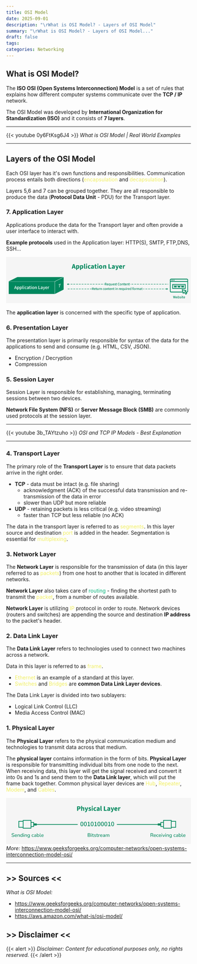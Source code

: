 ```yaml
---
title: OSI Model
date: 2025-09-01
description: "\rWhat is OSI Model? - Layers of OSI Model"
summary: "\rWhat is OSI Model? - Layers of OSI Model..."
draft: false
tags:
categories: Networking
---
```

## What is OSI Model?

The **ISO OSI (Open Systems Interconnection) Model** is a set of rules that explains how different computer systems communicate over the **TCP / IP** network.

The OSI Model was developed by **International Organization for Standardization (ISO)** and it consists of **7 layers**.

---

{{< youtube 0y6FtKsg6J4 >}}
_What is OSI Model | Real World Examples_

---
## Layers of the OSI Model

Each OSI layer has it's own functions and responsibilities. Communication process entails both directions (<font color=#f1ef63>encapsulation</font> and <font color=#f1ef63>decapsulation</font>).

Layers 5,6 and 7 can be grouped together. They are all responsible to produce the data (**Protocol Data Unit** - PDU) for the Transport layer.
### 7. Application Layer

Applications produce the data for the Transport layer and often provide a user interface to interact with.

**Example protocols** used in the Application layer: HTTP(S), SMTP, FTP,DNS, SSH...

![](./assets/application-layer.gif)

The **application layer** is concerned with the specific type of application.
### 6. Presentation Layer

The presentation layer is primarily responsible for syntax of the data for the applications to send and consume (e.g. HTML, CSV, JSON).

- Encryption / Decryption
- Compression
### 5. Session Layer

Session Layer is responsible for establishing, managing, terminating sessions between two devices.

**Network File System (NFS)** or **Server Message Block (SMB)** are commonly used protocols at the session layer.

---

{{< youtube 3b_TAYtzuho >}}
_OSI and TCP IP Models - Best Explanation_

---
### 4. Transport Layer

The primary role of the **Transport Layer** is to ensure that data packets arrive in the right order.

- **TCP** - data must be intact (e.g. file sharing) 
	- acknowledgment (ACK) of the successful data transmission and re-transmission of the data in error
	- slower than UDP but more reliable
- **UDP** - retaining packets is less critical (e.g. video streaming)
	- faster than TCP but less reliable (no ACK)

The data in the transport layer is referred to as <font color=#f1ef63>segments</font>. In this layer source and destination <font color=#f1ef63>port</font> is added in the header. Segmentation is essential for <font color=#f1ef63>multiplexing</font>.
### 3. Network Layer

The **Network Layer** is responsible for the transmission of data (in this layer referred to as <font color=#f1ef63>packets</font>) from one host to another that is located in different networks.

**Network Layer** also takes care of <font color=#10b981>routing</font> - finding the shortest path to transmit the <font color=#f1ef63>packet</font>, from a number of routes available.

**Network Layer** is utilizing <font color=#f1ef63>IP</font> protocol in order to route. Network devices (routers and switches) are appending the source and destination **IP address** to the packet's header.
### 2. Data Link Layer

The **Data Link Layer** refers to technologies used to connect two machines across a network.

Data in this layer is referred to as <font color=#f1ef63>frame</font>.

- <font color=#f1ef63>Ethernet</font> is an example of a standard at this layer.
- <font color=#f1ef63>Switches</font> and <font color=#f1ef63>Bridges</font> are **common Data Link Layer devices**.

The Data Link Layer is divided into two sublayers:

- Logical Link Control (LLC)
- Media Access Control (MAC)
### 1. Physical Layer

The **Physical Layer** refers to the physical communication medium and technologies to transmit data across that medium.

The **physical layer** contains information in the form of bits. **Physical Layer** is responsible for transmitting individual bits from one node to the next. When receiving data, this layer will get the signal received and convert it into 0s and 1s and send them to the **Data Link layer**, which will put the frame back together. Common physical layer devices are <font color=#f1ef63>Hub</font>, <font color=#f1ef63>Repeater</font>, <font color=#f1ef63>Modem</font>, and <font color=#f1ef63>Cables</font>.

![](./assets/physical-layer.png)
_More:_ https://www.geeksforgeeks.org/computer-networks/open-systems-interconnection-model-osi/

---
## >> Sources <<

_What is OSI Model:_ 

- https://www.geeksforgeeks.org/computer-networks/open-systems-interconnection-model-osi/
- https://aws.amazon.com/what-is/osi-model/
## >> Disclaimer <<

{{< alert >}}
_Disclaimer: Content for educational purposes only, no rights reserved._
{{< /alert >}}